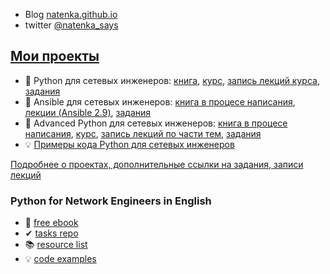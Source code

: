 * Blog [natenka.github.io](https://natenka.github.io/)
* twitter [@natenka_says](https://twitter.com/natenka_says)

## [Мои проекты](https://natenka.github.io/projects/)

* &#128215; Python для сетевых инженеров: [книга](https://pyneng.readthedocs.io/ru/latest/), [курс](https://natenka.github.io/pyneng-online/), [запись лекций курса](https://www.youtube.com/playlist?list=PLah0HUih_ZRnJFNdZsWr2pNWgYETauGXo), [задания](https://github.com/natenka/pyneng-examples-exercises)
* &#128215; Ansible для сетевых инженеров: [книга в процесе написания](https://ansible-for-network-engineers.readthedocs.io), [лекции (Ansible 2.9)](https://www.youtube.com/playlist?list=PLah0HUih_ZRnuI_K5-GV4FdAO9dVkRIGF), [задания](https://github.com/natenka/ansible-example-exercises)
* &#128215; Advanced Python для сетевых инженеров: [книга в процесе написания](https://advpyneng.readthedocs.io/ru/latest/), [курс](https://natenka.github.io/advanced-pyneng-online/), [запись лекций по части тем](https://www.youtube.com/playlist?list=PLah0HUih_ZRmiZjBaTcECszqlRM8LlahR), [задания](https://github.com/natenka/advpyneng-examples-exercises)
* &#128161; [Примеры кода Python для сетевых инженеров](https://github.com/natenka/pyneng-examples)

[Подробнее о проектах, дополнительные ссылки на задания, записи лекций](https://natenka.github.io/projects/)

### Python for Network Engineers in English

* &#128215; [free ebook](https://pyneng.readthedocs.io/en/latest/)
* &#10004; [tasks repo](https://github.com/natenka/pyneng-examples-exercises-en/)
* &#128218; [resource list](https://natenka.github.io/pyneng-resources-en/)
* &#128161; [code examples](https://github.com/natenka/pyneng-examples)
